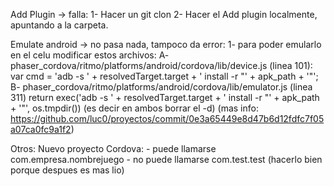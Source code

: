 Add Plugin -> falla:
  1- Hacer un git clon
  2- Hacer el Add plugin localmente, apuntando a la carpeta.


Emulate android -> no pasa nada, tampoco da error:
	1- para poder emularlo en el celu modificar estos archivos:
			A- phaser_cordova/ritmo/platforms/android/cordova/lib/device.js (linea 101):
				var cmd = 'adb -s ' + resolvedTarget.target + ' install -r "' + apk_path + '"';
			B- phaser_cordova/ritmo/platforms/android/cordova/lib/emulator.js (linea 311)
				return exec('adb -s ' + resolvedTarget.target + ' install -r "' + apk_path + '"', os.tmpdir())
			(es decir en ambos borrar el -d)
			(mas info: https://github.com/luc0/proyectos/commit/0e3a65449e8d47b6d12fdfc7f05a07ca0fc9a1f2)


Otros:
  Nuevo proyecto Cordova:
    -	puede llamarse com.empresa.nombrejuego
    - no puede llamarse com.test.test (hacerlo bien porque despues es mas lio)
